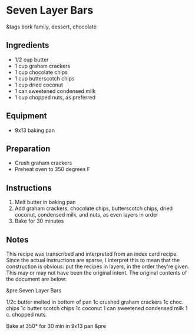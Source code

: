 # Seven Layer Bars

&tags bork family, dessert, chocolate

## Ingredients

- 1/2 cup butter
- 1 cup graham crackers
- 1 cup chocolate chips
- 1 cup butterscotch chips
- 1 cup dried coconut
- 1 can sweetened condensed milk
- 1 cup chopped nuts, as preferred

## Equipment

- 9x13 baking pan

## Preparation

- Crush graham crackers
- Preheat oven to 350 degrees F

## Instructions

1. Melt butter in baking pan
1. Add graham crackers, chocolate chips, butterscotch chips, dried coconut, condensed milk, and nuts, as even layers in order
1. Bake for 30 minutes

## Notes

This recipe was transcribed and interpreted from an index card recipe. Since the actual instructions are sparse, I interpret this to mean that the construction is obvious: put the recipes in layers, in the order they're given. This may or may not have been the original intent. The original contents of the document are below:

&pre
Seven Layer Bars

1/2c butter melted in bottom of pan
1c crushed graham crackers
1c choc. chips
1c butter scotch chips
1c coconut
1 can sweetened condensed milk
1 c. chopped nuts

Bake at 350* for 30 min in 9x13 pan
&pre